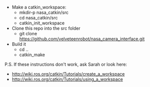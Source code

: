 - Make a catkin_workspace:
	- mkdir-p nasa_catkin/src
	- cd nasa_catkin/src
	- catkin_init_workspace
- Clone this repo into the src folder
	- git clone https://github.com/velveteenrobot/nasa_camera_interface.git
- Build it
	- cd ..
	- catkin_make 

P.S. If these instructions don't work, ask Sarah or look here: 
- http://wiki.ros.org/catkin/Tutorials/create_a_workspace
- http://wiki.ros.org/catkin/Tutorials/using_a_workspace